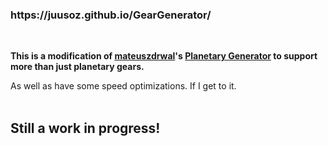 <h3>https://juusoz.github.io/GearGenerator/</h3><br>
<p><b>This is a modification of <a href="https://github.com/mateuszdrwal">mateuszdrwal</a>'s <a href="https://planetarygenerator.mateuszdrwal.com">Planetary Generator</a> to support more than just planetary gears.</b></p>
As well as have some speed optimizations. If I get to it.
<br>
<br>
<h2>Still a work in progress!</h2>
